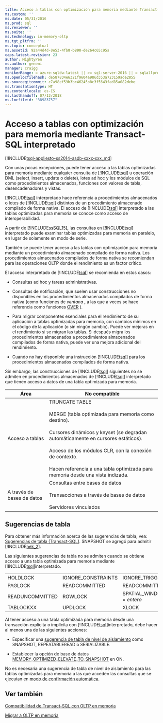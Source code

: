```yaml
---
title: Acceso a tablas con optimización para memoria mediante Transact-SQL interpretado | Microsoft Docs
ms.custom: ''
ms.date: 05/31/2016
ms.prod: sql
ms.reviewer: ''
ms.suite: ''
ms.technology: in-memory-oltp
ms.tgt_pltfrm: ''
ms.topic: conceptual
ms.assetid: 92a44d4d-0e53-4fb0-b890-de264c65c95a
caps.latest.revision: 23
author: MightyPen
ms.author: genemi
manager: craigg
monikerRange: = azure-sqldw-latest || >= sql-server-2016 || = sqlallproducts-allversions
ms.openlocfilehash: de587834e6321f9604a986d353a723159ade2855
ms.sourcegitcommit: c7a98ef59b3bc46245b8c3f5643fad85a082debe
ms.translationtype: HT
ms.contentlocale: es-ES
ms.lasthandoff: 07/12/2018
ms.locfileid: "38983757"
---
```

# <a name="accessing-memory-optimized-tables-using-interpreted-transact-sql"></a>Acceso a tablas con optimización para memoria mediante Transact-SQL interpretado
[!INCLUDE[tsql-appliesto-ss2014-asdb-xxxx-xxx_md](../../includes/tsql-appliesto-ss2014-asdb-xxxx-xxx-md.md)]

 Con unas pocas excepciones, puede tener acceso a las tablas optimizadas para memoria mediante cualquier consulta de [!INCLUDE[tsql](../../includes/tsql-md.md)] u operación DML (select, insert, update o delete), lotes ad hoc y los módulos de SQL como procedimientos almacenados, funciones con valores de tabla, desencadenadores y vistas.  
  
[!INCLUDE[tsql](../../includes/tsql-md.md)] interpretado hace referencia a procedimientos almacenados o lotes de [!INCLUDE[tsql](../../includes/tsql-md.md)] distintos de un procedimiento almacenado compilado de forma nativa. El acceso de [!INCLUDE[tsql](../../includes/tsql-md.md)] interpretado a las tablas optimizadas para memoria se conoce como acceso de interoperabilidad.  

A partir de [!INCLUDE[ssSQL15](../../includes/sssql15-md.md)], las consultas en [!INCLUDE[tsql](../../includes/tsql-md.md)] interpretado puede examinar tablas optimizadas para memoria en paralelo, en lugar de solamente en modo de serie.

También se puede tener acceso a las tablas con optimización para memoria mediante un procedimiento almacenado compilado de forma nativa. Los procedimientos almacenados compilados de forma nativa se recomiendan para las operaciones OLTP donde el rendimiento es un factor crítico.  
  
El acceso interpretado de [!INCLUDE[tsql](../../includes/tsql-md.md)] se recomienda en estos casos:  
  
- Consultas ad hoc y tareas administrativas.  
  
- Consultas de notificación, que suelen usar construcciones no disponibles en los procedimientos almacenados compilados de forma nativa (como funciones de *ventana* , a las que a veces se hace referencia como funciones [OVER](../../t-sql/queries/select-over-clause-transact-sql.md) ).  
  
- Para migrar componentes esenciales para el rendimiento de su aplicación a tablas optimizadas para memoria, con cambios mínimos en el código de la aplicación (o sin ningún cambio). Puede ver mejoras en el rendimiento si se migran las tablas. Si después migra los procedimientos almacenados a procedimientos almacenados compilados de forma nativa, puede ver una mejora adicional del rendimiento.  
  
- Cuando no hay disponible una instrucción [!INCLUDE[tsql](../../includes/tsql-md.md)] para los procedimientos almacenados compilados de forma nativa.  
  
Sin embargo, las construcciones de [!INCLUDE[tsql](../../includes/tsql-md.md)] siguientes no se admiten en procedimientos almacenados de [!INCLUDE[tsql](../../includes/tsql-md.md)] interpretado que tienen acceso a datos de una tabla optimizada para memoria.  
  
|Área|No compatible|  
|----------|-----------------|  
|Acceso a tablas|TRUNCATE TABLE<br /><br /> MERGE (tabla optimizada para memoria como destino).<br /><br /> Cursores dinámicos y keyset (se degradan automáticamente en cursores estáticos).<br /><br /> Acceso de los módulos CLR, con la conexión de contexto.<br /><br /> Hacen referencia a una tabla optimizada para memoria desde una vista indizada.|  
|A través de bases de datos|Consultas entre bases de datos<br /><br /> Transacciones a través de bases de datos<br /><br /> Servidores vinculados|  
  
## <a name="table-hints"></a>Sugerencias de tabla

Para obtener más información acerca de las sugerencias de tabla, vea: [Sugerencias de tabla &#40;Transact-SQL&#41;](../../t-sql/queries/hints-transact-sql-table.md). SNAPSHOT se agregó para admitir [!INCLUDE[hek_2](../../includes/hek-2-md.md)].  
  
Las siguientes sugerencias de tabla no se admiten cuando se obtiene acceso a una tabla optimizada para memoria mediante [!INCLUDE[tsql](../../includes/tsql-md.md)]interpretado.  

  
|||||  
|-|-|-|-|  
|HOLDLOCK|IGNORE_CONSTRAINTS|IGNORE_TRIGGERS|NOWAIT|  
|PAGLOCK|READCOMMITTED|READCOMMITTEDLOCK|READPAST|  
|READUNCOMMITTED|ROWLOCK|SPATIAL_WINDOW_MAX_CELLS = *entero*|TABLOCK|  
|TABLOCKXX|UPDLOCK|XLOCK||  
  

Al tener acceso a una tabla optimizada para memoria desde una transacción explícita o implícita con [!INCLUDE[tsql](../../includes/tsql-md.md)]interpretado, debe hacer al menos una de las siguientes acciones:  
  
- Especificar una [sugerencia de tabla de nivel de aislamiento](../../relational-databases/in-memory-oltp/transactions-with-memory-optimized-tables.md) como SNAPSHOT, REPEATABLEREAD o SERIALIZABLE.  
  
- Establecer la opción de base de datos [MEMORY_OPTIMIZED_ELEVATE_TO_SNAPSHOT](../../t-sql/statements/alter-database-transact-sql-set-options.md) en ON.  
  
No es necesaria una sugerencia de tabla de nivel de aislamiento para las tablas optimizadas para memoria a las que acceden las consultas que se ejecutan en [modo de confirmación automática](http://msdn.microsoft.com/c8de5b60-d147-492d-b601-2eeae8511d00).  
  
## <a name="see-also"></a>Ver también

[Compatibilidad de Transact-SQL con OLTP en memoria](../../relational-databases/in-memory-oltp/transact-sql-support-for-in-memory-oltp.md)   

[Migrar a OLTP en memoria](../../relational-databases/in-memory-oltp/migrating-to-in-memory-oltp.md)  

